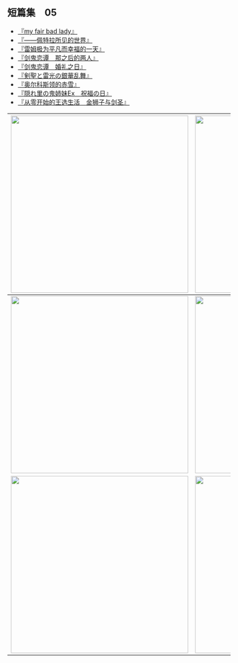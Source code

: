 ## 短篇集　05

- [『my fair bad lady』](01.html)
- [『——佩特拉所见的世界』](02.html)
- [『雷姆极为平凡而幸福的一天』](03.html)
- [『剑鬼恋谭　那之后的两人』](04.html)
- [『剑鬼恋谭　婚礼之日』](05.html)
- [『剣聖と雷光の銀華乱舞』](06.html)
- [『奥尔科斯领的赤雪』](07.html)
- [『隠れ里の鬼姉妹Ex　祝福の日』](08.html)
- [『从零开始的王选生活　金狮子与剑圣』](09.html)

| <img width="400" src="/res/img/article/chapter099/short05/01.jpg" /> | <img width="400" src="/res/img/article/chapter099/short05/02.jpg" /> | <img width="400" src="/res/img/article/chapter099/short05/03.jpg" /> |
|:------:|:------:|:------:|
| <img width="400" src="/res/img/article/chapter099/short05/04.jpg" /> | <img width="400" src="/res/img/article/chapter099/short05/05.jpg" /> | <img width="400" src="/res/img/article/chapter099/short05/06.jpg" /> |
| <img width="400" src="/res/img/article/chapter099/short05/07.jpg" /> | <img width="400" src="/res/img/article/chapter099/short05/08.jpg" /> | <img width="400" src="/res/img/article/chapter099/short05/09.jpg" /> |

